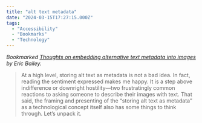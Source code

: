 ```yaml
---
title: "alt text metadata"
date: "2024-03-15T17:27:15.000Z"
tags: 
  - "Accessibility"
  - "Bookmarks"
  - "Technology"
---
```


_Bookmarked [Thoughts on embedding alternative text metadata into images](https://ericwbailey.website/published/thoughts-on-embedding-alternative-text-metadata-into-images/) by Eric Bailey._

> At a high level, storing alt text as metadata is not a bad idea. In fact, reading the sentiment expressed makes me happy. It is a step above indifference or downright hostility—two frustratingly common reactions to asking someone to describe their images with text. That said, the framing and presenting of the “storing alt text as metadata” as a technological concept itself also has some things to think through. Let’s unpack it.
